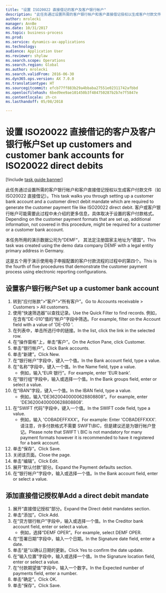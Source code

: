 ```yaml
--- 
title: "设置 ISO20022 直接借记的客户及客户银行帐户"
description: "此任务通过设置所需的客户银行帐户和客户直接借记授权以生成客户付款文件（如 ISO20022 直接借记）。"
author: mrolecki
manager: AnnBe
ms.date: 10/31/2017
ms.topic: business-process
ms.prod: 
ms.service: dynamics-ax-applications
ms.technology: 
audience: Application User
ms.reviewer: shylaw
ms.search.scope: Operations
ms.search.region: Global
ms.author: mrolecki
ms.search.validFrom: 2016-06-30
ms.dyn365.ops.version: AX 7.0.0
ms.translationtype: HT
ms.sourcegitcommit: efcb77ff883b29a4bbaba27551e02311742afbbd
ms.openlocfilehash: 6bed9ee9ae101450b3f484750287b2b7e7f5847e
ms.contentlocale: zh-cn
ms.lasthandoff: 05/08/2018

---
```

# <a name="set-up-customers-and-customer-bank-accounts-for-iso20022-direct-debits"></a><span data-ttu-id="a7e3d-103">设置 ISO20022 直接借记的客户及客户银行帐户</span><span class="sxs-lookup"><span data-stu-id="a7e3d-103">Set up customers and customer bank accounts for ISO20022 direct debits</span></span>

[!include [task guide banner](../../includes/task-guide-banner.md)]

<span data-ttu-id="a7e3d-104">此任务通过设置所需的客户银行帐户和客户直接借记授权以生成客户付款文件（如 ISO20022 直接借记）。</span><span class="sxs-lookup"><span data-stu-id="a7e3d-104">This task walks you through setting up a customer bank account and a customer direct debit mandate which are required to generate the customer payment file like ISO20022 direct debit.</span></span> <span data-ttu-id="a7e3d-105">客户或客户银行帐户可能需要此过程中未介绍的更多信息，具体取决于设置的客户付款格式。</span><span class="sxs-lookup"><span data-stu-id="a7e3d-105">Depending on the customer payment formats that are set up, additional information, not covered in this procedure, might be required for a customer or a customer bank account.</span></span> 

<span data-ttu-id="a7e3d-106">本任务所用的演示数据公司为“DEMF“， 其法定注册国家主地址为”德国“。</span><span class="sxs-lookup"><span data-stu-id="a7e3d-106">This task was created using the demo data company DEMF with a legal entity primary address in Germany.</span></span>



<span data-ttu-id="a7e3d-107">这是五个用于演示使用电子申报配置的客户付款流程的过程中的第四个。</span><span class="sxs-lookup"><span data-stu-id="a7e3d-107">This is the fourth of five procedures that demonstrate the customer payment process using electronic reporting configurations.</span></span>


## <a name="set-up-a-customer-bank-account"></a><span data-ttu-id="a7e3d-108">设置客户银行帐户</span><span class="sxs-lookup"><span data-stu-id="a7e3d-108">Set up a customer bank account</span></span>
1. <span data-ttu-id="a7e3d-109">转到“应付账款”>“客户”>“所有客户”。</span><span class="sxs-lookup"><span data-stu-id="a7e3d-109">Go to Accounts receivable > Customers > All customers.</span></span>
2. <span data-ttu-id="a7e3d-110">使用“快速筛选器”以查找记录。</span><span class="sxs-lookup"><span data-stu-id="a7e3d-110">Use the Quick Filter to find records.</span></span> <span data-ttu-id="a7e3d-111">例如，在含有“DE-010”值的“帐户”字段中筛选。</span><span class="sxs-lookup"><span data-stu-id="a7e3d-111">For example, filter on the Account field with a value of 'DE-010 '.</span></span>
3. <span data-ttu-id="a7e3d-112">在列表中，单击所选行中的链接。</span><span class="sxs-lookup"><span data-stu-id="a7e3d-112">In the list, click the link in the selected row.</span></span>
4. <span data-ttu-id="a7e3d-113">在“操作窗格”上，单击“客户”。</span><span class="sxs-lookup"><span data-stu-id="a7e3d-113">On the Action Pane, click Customer.</span></span>
5. <span data-ttu-id="a7e3d-114">单击“银行帐户”。</span><span class="sxs-lookup"><span data-stu-id="a7e3d-114">Click Bank accounts.</span></span>
6. <span data-ttu-id="a7e3d-115">单击“新建”。</span><span class="sxs-lookup"><span data-stu-id="a7e3d-115">Click New.</span></span>
7. <span data-ttu-id="a7e3d-116">在“银行帐户”字段中，键入一个值。</span><span class="sxs-lookup"><span data-stu-id="a7e3d-116">In the Bank account field, type a value.</span></span>
8. <span data-ttu-id="a7e3d-117">在“名称”字段中，键入一个值。</span><span class="sxs-lookup"><span data-stu-id="a7e3d-117">In the Name field, type a value.</span></span>
    * <span data-ttu-id="a7e3d-118">例如，输入“EUR 银行”。</span><span class="sxs-lookup"><span data-stu-id="a7e3d-118">For example, enter 'EUR bank'.</span></span>  
9. <span data-ttu-id="a7e3d-119">在“银行组”字段中，输入或选择一个值。</span><span class="sxs-lookup"><span data-stu-id="a7e3d-119">In the Bank groups field, enter or select a value.</span></span>
10. <span data-ttu-id="a7e3d-120">在“IBAN”字段，键入一个值。</span><span class="sxs-lookup"><span data-stu-id="a7e3d-120">In the IBAN field, type a value.</span></span>
    * <span data-ttu-id="a7e3d-121">例如，输入“DE36200400000628808808”。</span><span class="sxs-lookup"><span data-stu-id="a7e3d-121">For example, enter 'DE36200400000628808808'.</span></span>  
11. <span data-ttu-id="a7e3d-122">在“SWIFT 代码”字段中，键入一个值。</span><span class="sxs-lookup"><span data-stu-id="a7e3d-122">In the SWIFT code field, type a value.</span></span>
    * <span data-ttu-id="a7e3d-123">例如，输入 'COBADEFFXXX'。</span><span class="sxs-lookup"><span data-stu-id="a7e3d-123">For example: Enter 'COBADEFFXXX'.</span></span>  <span data-ttu-id="a7e3d-124">请注意，许多付款格式不需要 SWIFT\BIC，但是建议还是为银行帐户登记。</span><span class="sxs-lookup"><span data-stu-id="a7e3d-124">Please note that SWIFT \ BIC is not mandatory for many payment formats however it is recommended to have it registered for a bank account.</span></span>  
12. <span data-ttu-id="a7e3d-125">单击“保存”。</span><span class="sxs-lookup"><span data-stu-id="a7e3d-125">Click Save.</span></span>
13. <span data-ttu-id="a7e3d-126">关闭该页面。</span><span class="sxs-lookup"><span data-stu-id="a7e3d-126">Close the page.</span></span>
14. <span data-ttu-id="a7e3d-127">单击“编辑”。</span><span class="sxs-lookup"><span data-stu-id="a7e3d-127">Click Edit.</span></span>
15. <span data-ttu-id="a7e3d-128">展开“默认付款”部分。</span><span class="sxs-lookup"><span data-stu-id="a7e3d-128">Expand the Payment defaults section.</span></span>
16. <span data-ttu-id="a7e3d-129">在“银行帐户”字段中，输入或选择一个值。</span><span class="sxs-lookup"><span data-stu-id="a7e3d-129">In the Bank account field, enter or select a value.</span></span>

## <a name="add-a-direct-debit-mandate"></a><span data-ttu-id="a7e3d-130">添加直接借记授权单</span><span class="sxs-lookup"><span data-stu-id="a7e3d-130">Add a direct debit mandate</span></span>
1. <span data-ttu-id="a7e3d-131">展开“直接借记授权”部分。</span><span class="sxs-lookup"><span data-stu-id="a7e3d-131">Expand the Direct debit mandates section.</span></span>
2. <span data-ttu-id="a7e3d-132">单击“添加”。</span><span class="sxs-lookup"><span data-stu-id="a7e3d-132">Click Add.</span></span>
3. <span data-ttu-id="a7e3d-133">在“贷方银行帐户”字段中，输入或选择一个值。</span><span class="sxs-lookup"><span data-stu-id="a7e3d-133">In the Creditor bank account field, enter or select a value.</span></span>
    * <span data-ttu-id="a7e3d-134">例如，选择“DEMF OPER”。</span><span class="sxs-lookup"><span data-stu-id="a7e3d-134">For example, select DEMF OPER.</span></span>  
4. <span data-ttu-id="a7e3d-135">在“签署日期”字段中，输入一个日期。</span><span class="sxs-lookup"><span data-stu-id="a7e3d-135">In the Signature date field, enter a date.</span></span>
5. <span data-ttu-id="a7e3d-136">单击“是”以确认日期的更新。</span><span class="sxs-lookup"><span data-stu-id="a7e3d-136">Click Yes to confirm the date update.</span></span>
6. <span data-ttu-id="a7e3d-137">在“输入位置”字段中，输入或选择一个值。</span><span class="sxs-lookup"><span data-stu-id="a7e3d-137">In the Signature location field, enter or select a value.</span></span>
7. <span data-ttu-id="a7e3d-138">在“付款期望值”字段中，输入一个数字。</span><span class="sxs-lookup"><span data-stu-id="a7e3d-138">In the Expected number of payments field, enter a number.</span></span>
8. <span data-ttu-id="a7e3d-139">单击“确定”。</span><span class="sxs-lookup"><span data-stu-id="a7e3d-139">Click OK.</span></span>
9. <span data-ttu-id="a7e3d-140">单击“保存”。</span><span class="sxs-lookup"><span data-stu-id="a7e3d-140">Click Save.</span></span>


